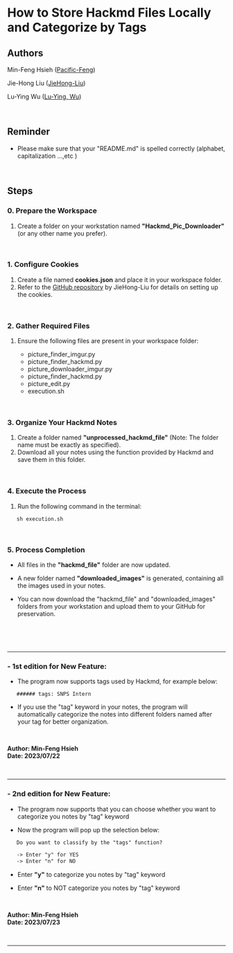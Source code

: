 # How to Store Hackmd Files Locally and Categorize by Tags

## Authors

Min-Feng Hsieh ([Pacific-Feng](https://github.com/Pacific-Feng))

Jie-Hong Liu ([JieHong-Liu](https://github.com/JieHong-Liu))

Lu-Ying Wu ([Lu-Ying, Wu](https://github.com/s95209))

<br>

## Reminder
   * Please make sure that your "README.md" is spelled correctly (alphabet, capitalization ...,etc )
<br>

## Steps

### 0. Prepare the Workspace

1. Create a folder on your workstation named **"Hackmd_Pic_Downloader"** (or any other name you prefer).

<br>

### 1. Configure Cookies

1. Create a file named **cookies.json** and place it in your workspace folder.
2. Refer to the [GitHub repository](https://github.com/JieHong-Liu/HackMD_IMG_downloader/tree/main) by JieHong-Liu for details on setting up the cookies.

<br>

### 2. Gather Required Files

1. Ensure the following files are present in your workspace folder:

   - picture_finder_imgur.py
   - picture_finder_hackmd.py
   - picture_downloader_imgur.py
   - picture_finder_hackmd.py
   - picture_edit.py
   - execution.sh

<br>

### 3. Organize Your Hackmd Notes

1. Create a folder named **"unprocessed_hackmd_file"** (Note: The folder name must be exactly as specified).
2. Download all your notes using the function provided by Hackmd and save them in this folder.

<br>

### 4. Execute the Process

1. Run the following command in the terminal:

```shell
   sh execution.sh
```

<br>

### 5. Process Completion

* All files in the **"hackmd_file"** folder are now updated.

* A new folder named **"downloaded_images"** is generated, containing all the images used in your notes.

* You can now download the "hackmd_file" and "downloaded_images" folders from your workstation and upload them to your GitHub for preservation.

<br><br><br>

----

### **- 1st edition** for New Feature:

* The program now supports tags used by Hackmd, for example below:

```markdown=
   ###### tags: SNPS Intern
```

* If you use the "tag" keyword in your notes, the program will automatically categorize the notes into different folders named after your tag for better organization.

<br>

**Author: Min-Feng Hsieh**  
**Date: 2023/07/22**

<br>

----

### **- 2nd edition** for New Feature:

* The program now supports that you can choose whether you want to categorize you notes by "tag" keyword

* Now the program will pop up the selection below:

```txt =
   Do you want to classify by the "tags" function?

   -> Enter "y" for YES
   -> Enter "n" for NO
```

* Enter **"y"** to categorize you notes by "tag" keyword

* Enter **"n"** to NOT categorize you notes by "tag" keyword

<br>

**Author: Min-Feng Hsieh**  
**Date: 2023/07/23**

<br>

---
